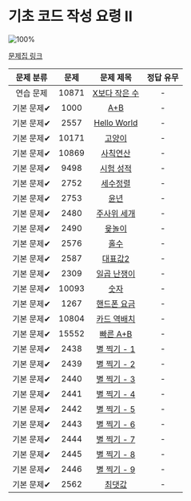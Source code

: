 # 기초 코드 작성 요령 II

![100%](https://progress-bar.xyz/0/?scale=27&title=progress&width=500&color=babaca&suffix=/27)

[문제집 링크](https://www.acmicpc.net/workbook/view/7306)

| 문제 분류 | 문제 | 문제 제목 | 정답 유무 |
| :--: | :--: | :--: | :--: |
| 연습 문제 | 10871 | [X보다 작은 수](https://www.acmicpc.net/problem/10871) | - |
| 기본 문제✔ | 1000 | [A+B](https://www.acmicpc.net/problem/1000) | - |
| 기본 문제✔ | 2557 | [Hello World](https://www.acmicpc.net/problem/2557) | - |
| 기본 문제✔ | 10171 | [고양이](https://www.acmicpc.net/problem/10171) | - |
| 기본 문제✔ | 10869 | [사칙연산](https://www.acmicpc.net/problem/10869) | - |
| 기본 문제✔ | 9498 | [시험 성적](https://www.acmicpc.net/problem/9498) | - |
| 기본 문제✔ | 2752 | [세수정렬](https://www.acmicpc.net/problem/2752) | - |
| 기본 문제✔ | 2753 | [윤년](https://www.acmicpc.net/problem/2753) | - |
| 기본 문제✔ | 2480 | [주사위 세개](https://www.acmicpc.net/problem/2480) | - |
| 기본 문제✔ | 2490 | [윷놀이](https://www.acmicpc.net/problem/2490) | - |
| 기본 문제✔ | 2576 | [홀수](https://www.acmicpc.net/problem/2576) | - |
| 기본 문제✔ | 2587 | [대표값2](https://www.acmicpc.net/problem/2587) | - |
| 기본 문제✔ | 2309 | [일곱 난쟁이](https://www.acmicpc.net/problem/2309) | - |
| 기본 문제✔ | 10093 | [숫자](https://www.acmicpc.net/problem/10093) | - |
| 기본 문제✔ | 1267 | [핸드폰 요금](https://www.acmicpc.net/problem/1267) | - |
| 기본 문제✔ | 10804 | [카드 역배치](https://www.acmicpc.net/problem/10804) | - |
| 기본 문제✔ | 15552 | [빠른 A+B](https://www.acmicpc.net/problem/15552) | - |
| 기본 문제✔ | 2438 | [별 찍기 - 1](https://www.acmicpc.net/problem/2438) | - |
| 기본 문제✔ | 2439 | [별 찍기 - 2](https://www.acmicpc.net/problem/2439) | - |
| 기본 문제✔ | 2440 | [별 찍기 - 3](https://www.acmicpc.net/problem/2440) | - |
| 기본 문제✔ | 2441 | [별 찍기 - 4](https://www.acmicpc.net/problem/2441) | - |
| 기본 문제✔ | 2442 | [별 찍기 - 5](https://www.acmicpc.net/problem/2442) | - |
| 기본 문제✔ | 2443 | [별 찍기 - 6](https://www.acmicpc.net/problem/2443) | - |
| 기본 문제✔ | 2444 | [별 찍기 - 7](https://www.acmicpc.net/problem/2444) | - |
| 기본 문제✔ | 2445 | [별 찍기 - 8](https://www.acmicpc.net/problem/2445) | - |
| 기본 문제✔ | 2446 | [별 찍기 - 9](https://www.acmicpc.net/problem/2446) | - |
| 기본 문제✔ | 2562 | [최댓값](https://www.acmicpc.net/problem/2562) | - |
